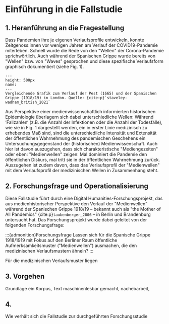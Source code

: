 # Einführung in die Fallstudie
## 1. Heranführung an die Fragestellung
Dass Pandemien ihre je eigenen Verlaufsprofile entwickeln, konnte Zeitgenoss:innen vor wenigen Jahren am Verlauf der COVID19-Pandemie miterleben. Schnell wurde die Rede von den "Wellen" der Corona-Pandemie sprichwörtlich. Auch während der Spanischen Grippe wurde bereits von "Wellen" bzw. von "Waves" gesprochen und diese spezifische Verlaufsform graphisch dokumentiert (siehe Fig. 1). 

```{figure} ../book_images/Plague-versus-Spanish-Flu.jpg
---
height: 500px
name: 
---
Vergleichende Grafik zum Verlauf der Pest (1665) und der Spanischen Grippe (1918/19) in London. Quelle: {cite:p}`staveley-wadham_british_2021`
```

Aus Perspektive einer medienwissenschaftlich informierten historischen Epidemiologie überlagern sich dabei unterschiedliche Wellen: Während ‘Fallzahlen‘ (z.B. die Anzahl der Infektionen oder die Anzahl der Todesfälle), wie sie in Fig. 1 dargestellt werden, ein in erster Linie medizinisch zu erhebendes Maß sind, sind die unterschiedliche Intensität und Extensität der öffentlichen Wahrnehmung des pandemischen Geschehens ein Untersuchungsgegenstand der (historischen) Medienwissenschaft. Auch hier ist davon auszugehen, dass sich charakteristische "Mediengezeiten" oder eben: "Medienwellen" zeigen: Mal dominiert die Pandemie den öffentlichen Diskurs, mal tritt sie in der öffentlichen Wahrnehmung zurück. Auszugehen ist zudem davon, dass das Verlaufsprofil der "Medienwellen" mit dem Verlaufsprofil der medizinischen Wellen in Zusammenhang steht. 

## 2. Forschungsfrage und Operationalisierung
Diese Fallstudie führt durch eine Digital Humanities-Forschungsprojekt, das aus medienhistorischer Perspektive den Verlauf der "Medienwellen" während der Spanischen Grippe 1918/19 – bekannt auch als "the Mother of All Pandemics" {cite:p}`taubenberger_2006` – in Berlin und Brandenburg untersucht hat. Das Forschungsprojekt wurde dabei geleitet von der folgenden Forschungsfrage: 

:::{admonition}Forschungsfrage
Lassen sich für die Spanische Grippe 1918/1919 mit Fokus auf den Berliner Raum öffentliche Aufmerksamkeitsmuster ("Medienwellen") ausmachen, die den medizinischen Verlaufsmustern ähneln? 
:::

Für die medizinischen Verlaufsmuster liegen  





## 3. Vorgehen
Grundlage ein Korpus, Text maschinenlesbar gemacht, nachebarbeit, 

## 4. 
Wie verhält sich die Fallstudie zur durchgeführten Forschungsstudie 



```{bibliography}
```

